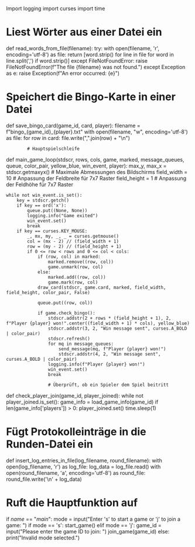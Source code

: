 Import logging
import curses
import time

# Liest Wörter aus einer Datei ein
def read_words_from_file(filename):
    try:
        with open(filename, 'r', encoding='utf-8') as file:
            return [word.strip() for line in file for word in line.split(',') if word.strip()]
    except FileNotFoundError:
        raise FileNotFoundError(f"The file {filename} was not found.")
    except Exception as e:
        raise Exception(f"An error occurred: {e}")


# Speichert die Bingo-Karte in einer Datei
def save_bingo_card(game_id, card, player):
    filename = f"bingo_{game_id}_{player}.txt"
    with open(filename, "w", encoding='utf-8') as file:
        for row in card:
            file.write(",".join(row) + "\n")

            # Hauptspielschleife
def main_game_loop(stdscr, rows, cols, game, marked, message_queues, queue, color_pair, yellow_blue, win_event, player):
    max_y, max_x = stdscr.getmaxyx()  # Maximale Abmessungen des Bildschirms
    field_width = 10  # Anpassung der Feldbreite für 7x7 Raster
    field_height = 1  # Anpassung der Feldhöhe für 7x7 Raster

    while not win_event.is_set():
        key = stdscr.getch()
        if key == ord('x'):
            queue.put((None, None))
            logging.info("Game exited")
            win_event.set()
            break
        if key == curses.KEY_MOUSE:
            _, mx, my, _, _ = curses.getmouse()
            col = (mx - 2) // (field_width + 1)
            row = (my - 2) // (field_height + 1)
            if 0 <= row < rows and 0 <= col < cols:
                if (row, col) in marked:
                    marked.remove((row, col))
                    game.unmark(row, col)
                else:
                    marked.add((row, col))
                    game.mark(row, col)
                draw_card(stdscr, game.card, marked, field_width, field_height, color_pair, False)

                queue.put((row, col))

                if game.check_bingo():
                    stdscr.addstr(2 + rows * (field_height + 1), 2, f"Player {player} won!".center((field_width + 1) * cols), yellow_blue)
                    stdscr.addstr(3, 2, "Win message sent", curses.A_BOLD | color_pair)
                    stdscr.refresh()
                    for mq in message_queues:
                        send_message(mq, f"Player {player} won!")
                        stdscr.addstr(4, 2, "Win message sent", curses.A_BOLD | color_pair)
                    logging.info(f"Player {player} won!")
                    win_event.set()
                    break

                    # Überprüft, ob ein Spieler dem Spiel beitritt
def check_player_join(game_id, player_joined):
    while not player_joined.is_set():
        game_info = load_game_info(game_id)
        if len(game_info['players']) > 0:
            player_joined.set()
        time.sleep(1)

# Fügt Protokolleinträge in die Runden-Datei ein
def insert_log_entries_in_file(log_filename, round_filename):
    with open(log_filename, 'r') as log_file:
        log_data = log_file.read()
    with open(round_filename, 'a', encoding='utf-8') as round_file:
        round_file.write('\n' + log_data)

# Ruft die Hauptfunktion auf
if _name_ == "_main_":
    mode = input("Enter 's' to start a game or 'j' to join a game: ")
    if mode == 's':
        start_game()
    elif mode == 'j':
        game_id = input("Please enter the game ID to join: ")
        join_game(game_id)
    else:
        print("Invalid mode selected.")
